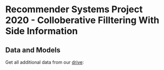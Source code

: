 # Recommender Systems Project 2020 - Colloberative Filltering With Side Information
## Data and Models
Get all additional data from our [drive](https://drive.google.com/drive/folders/1sr4tUfyMHK1b5Ct3wGEBgNEW8_DHDlXH?usp=sharing
):
